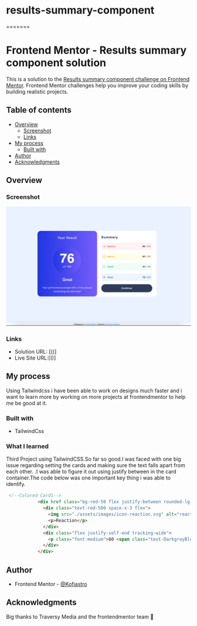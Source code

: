 # results-summary-component
=======
# Frontend Mentor - Results summary component solution

This is a solution to the [Results summary component challenge on Frontend Mentor](https://www.frontendmentor.io/challenges/results-summary-component-CE_K6s0maV). Frontend Mentor challenges help you improve your coding skills by building realistic projects. 

## Table of contents

- [Overview](#overview)
  - [Screenshot](#screenshot)
  - [Links](#links)
- [My process](#my-process)
  - [Built with](#built-with)
- [Author](#author)
- [Acknowledgments](#acknowledgments)

## Overview

### Screenshot

![](./assets/images/results.png)

### Links

- Solution URL: [()]
- Live Site URL:[()]

## My process
Using Tailwindcss i have been able to work on designs much faster and i want to learn more by working on more projects at frontendmentor to help me be good at it.

### Built with

- TailwindCss

### What I learned

Third Project using TailwindCSS.So far so good.I was faced with one big issue regarding setting the cards and making sure the text falls apart from each other. .I was able to figure it out using justify between in the card container.The code below was one important key thing i was able to identify.

```html
 <!--Colored Card1-->
            <div href class="bg-red-50 flex justify-between rounded-lg px-3 py-4 ">
              <div class="text-red-500 space-x-3 flex">
                <img src="./assets/images/icon-reaction.svg" alt="reaction icon" />
                <p>Reaction</p>
              </div>
              <div class="flex justify-self-end tracking-wide">
                <p class="font-medium">80 <span class="text-DarkgrayBlue  font-light "> / 100</span></p>
              </div>
            </div>
```
## Author

- Frontend Mentor - [@Kofiastro](https://www.frontendmentor.io/profile/kofiastro)

## Acknowledgments

Big thanks to Traversy Media and the frontendmentor team 🎉
